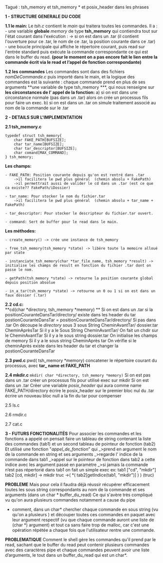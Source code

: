 Tagué : 	tsh_memory et tsh_memory * et posix_header  dans les phrases

**1 - STRUCTURE GENERALE DU CODE**

**1.1 le main:** Le *tsh.c* contient le *main* qui traitera toutes les commandes.
    Il a :
    - une variable **globale** *memory* de type **tsh_memory** qui contiendra tout sur l'état courant dans l'exécution : 
        -> si on est dans un .tar (il contient l'ouverture pour ce .tar, le nom de ce .tar, la position courante dans ce .tar)
    - une boucle principale qui affiche le répertoire courant, puis read sur l'entrée standard puis exécute la commande correspondante ce qui est dans le buffer du read.
      **(pour le moment on a pas encore fait le lien entre la commande écrit via le read et l’appel de fonction correspondante)**
      

**1.2 les commandes**
    Les commandes sont dans des fichiers *nomDeCommande.c* puis importé dans le main, et la logique des commandes est la suivante :
    chaque commande prend en plus de ses arguments **une variable de type tsh_memory ***, qui nous renseigne sur **les circonstances de l’ appel de la fonction:**
        a) si on est dans une circonstance normale (pas dans un .tar) alors on crée un processus fils pour faire un exec.
        b) si on est dans un .tar on simule traitement associé au nom de la commande sur le .tar



**2 - DETAILS SUR L'IMPLEMENTATION**

**2.1 tsh_memory.c**

```
typedef struct tsh_memory{
    char FAKE_PATH[BUFSIZE];
    char tar_name[BUFSIZE];
    char tar_descriptor[BUFSIZE];
    char comand[MAX_COMMAND];
} tsh_memory;
```


**Les champs:**

    - FAKE_PATH: Position courante depuis qu'on est rentré dans .tar 
        ->il facilitera le pwd plus général  (chemin absolu + FakePath)
        ->il permettrait aussi de valider le cd dans un .tar (est ce que ca existe?? FakePath/iDossier)
        
    - tar_name: Pour stocker le nom du fichier.tar
        ->il facilitera le pwd plus général  (chemin absolu + tar_name + FakePath)
        
    - tar_descriptor: Pour stocker le descripteur du fichier.tar ouvert.
    
    - command: Sert de buffer pour le read dans le main.

**Les méthodes:**

    - create_memory() -> crée une instance de tsh_memory 
    
    - free_tsh_memory(tsh_memory *state) -> libère toute la memoire alloué par state
    
    - instanciate_tsh_memory(char *tar_file_name, tsh_memory *result) -> initialise les champs de result en fonction du fichier .tar dont on passe le nom.
    
    - getPath(tsh_memory *state) -> retourne la position courante global depuis position absolue
    
    - in_a_tar(tsh_memory *state) -> retourne un 0 ou 1 si on est dans un faux dossier (.tar)
    
**2.2 cd.c:**  
**cd(char *directory, tsh_memory *memory) **
	Si on est dans un .tar
		si la positionCouranteDansTar/directory/ existe dans les header du tar
			postionCouranteDansTar = positionCouranteDansTar/directory/
	Si pas dans .tar
		On découpe le *directory* sous 3 sous String 
			CheminAvantTar/  dossier.tar  CheminAprèsTar
		Si il y a le Sous String CheminAvantTar/
			On fait un chdir sur le CheminAvantTar
		Si il y a le sous string dossier.tar
			On initialise les champs de memory
		Si il y a le sous string CheminAprès tar
			On vérifie si le cheminAprès existe dans les header du tar et changer
			la postionCouranteDansTar

**2.3 pwd.c**
pwd( tsh_memory *memory) 
concatener le répertoire courant du processus, avec **tar_ name et FAKE_PATH**

**2.4 mkdir.c**
`mkdir( char *directory, tsh_memory *memory)`
	Si on est pas dans un .tar
		créer un processus fils pour utilisé exec sur mkdir
	Si on est dans un .tar
		Créer une variable *posix_header* qui aura comme name FAKE_PATH/directory
		écrire le posix_header sur le premier bloc nul du .tar
		écrire un nouveau bloc null a la fin du tar pour compenser 
		
2.5 ls.c

2.6 rmdir.c

2.7 cat.c


**3 - FUTURS FONCTIONALITÉS**
Pour associer les commandes et les fonctions a appelé on pensait faire un tableau de string contenant la liste des commandes (tab1) et un second tableau de pointeur de fonction (tab2) 
Et utilisé une fonction "*appel_de_fonction*" qui 
_>prend en argument le nom de la commande en string et ses arguments
_>regarde l' indice de la commande dans tab1
_>appel sur le pointeur de fonction dans tab2 a cette indice avec les argument passé en paramètre
_>si jamais la commande n’est pas répertorié dans tab1 on fait un simple exec
ex: 	tab1 ["cd", "mkdir"]  tab2 [cd, mkdir]
	-> mkdir truc
	->( *( tab2[getIndice(tab1, "mkdir")] ) ) (truc)

**PROBLEME**
Mais pour cela il faudra déjà réussir récupérer efficacement toutes les sous string correspondants au nom de la commande et ses arguments (dans un char * buffer_du_read)
Ce qui s'avère très compliqué vu qu'on aura plusieurs commandes notamment a cause du pipe
- comment, dans un char* chercher chaque commande en sous string (vu qu'on a plusieurs ) 
et découper toutes ces commandes en paquet avec leur argument respectif  (vu que chaque commande auront une liste de (char *) argument)
et tout ca sans faire trop de malloc, car c'est une opération répétée a chaque fois que l'utilisateur rentre une commande.

**PROBLEMATIQUE**
Comment le shell gère les commandes qu'il prend par le read, 
sachant que le buffer du read peut contenir plusieurs commandes avec des caractères pipe et chaque commandes peuvent avoir une liste d’arguments, le tout dans un buffer_du_read qui est un char*.
